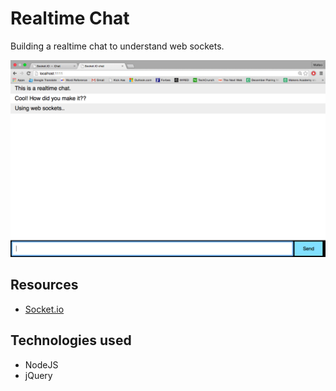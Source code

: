 Realtime Chat
==

Building a realtime chat to understand web sockets.

![image](chat.png)

Resources
--
- [Socket.io](http://socket.io/get-started/chat/)

Technologies used
--

- NodeJS
- jQuery

